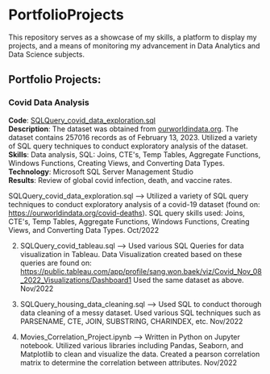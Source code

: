 # PortfolioProjects

This repository serves as a showcase of my skills, a platform to display my projects, and a means of monitoring my advancement in Data Analytics and Data Science subjects.

## Portfolio Projects:

### Covid Data Analysis

**Code**: [SQLQuery_covid_data_exploration.sql](https://github.com/swb1113/Data_Analysis_Portfolio#:~:text=6%20minutes%20ago-,SQLQuery_covid_data_exploration.sql,-Update%20SQLQuery_covid_data_exploration.sql)  
**Description**: The dataset was obtained from [ourworldindata.org](https://ourworldindata.org/covid-deaths). The dataset contains 257016 records as of February 13, 2023. Utilized a variety of SQL query techniques to conduct exploratory analysis of the dataset.  
**Skills**: Data analysis, SQL: Joins, CTE's, Temp Tables, Aggregate Functions, Windows Functions, Creating Views, and Converting Data Types.  
**Technology**: Microsoft SQL Server Management Studio  
**Results**: Review of global covid infection, death, and vaccine rates. 














SQLQuery_covid_data_exploration.sql --> Utilized a variety of SQL query techniques to conduct exploratory analysis of a covid-19 dataset (found on: https://ourworldindata.org/covid-deaths). SQL query skills used: Joins, CTE's, Temp Tables, Aggregate Functions, Windows Functions, Creating Views, and Converting Data Types. Oct/2022


2. SQLQuery_covid_tableau.sql --> Used various SQL Queries for data visualization in Tableau.
Data Visualization created based on these queries are found on: https://public.tableau.com/app/profile/sang.won.baek/viz/Covid_Nov_08_2022_Visualizations/Dashboard1
Used the same dataset as above. Nov/2022


3. SQLQuery_housing_data_cleaning.sql --> Used SQL to conduct thorough data cleaning of a messy dataset. Used various SQL techniques such as PARSENAME, CTE, JOIN, SUBSTRING, CHARINDEX, etc. Nov/2022


4. Movies_Correlation_Project.ipynb --> Written in Python on Jupyter notebook. Utilized various libraries including Pandas, Seaborn, and Matplotlib to clean and visualize the data. Created a pearson correlation matrix to determine the correlation between attributes. Nov/2022
